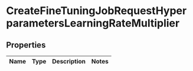 
# CreateFineTuningJobRequestHyperparametersLearningRateMultiplier

## Properties
| Name | Type | Description | Notes |
| ------------ | ------------- | ------------- | ------------- |



